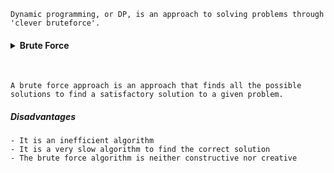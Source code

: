 ```
Dynamic programming, or DP, is an approach to solving problems through 'clever bruteforce'.
```

#### <details> <summary> Brute Force </summary>
 
 <br/>
 
  ```
  A brute force approach is an approach that finds all the possible solutions to find a satisfactory solution to a given problem.
  ```
  ##### Disadvantages
  ```
  - It is an inefficient algorithm 
  - It is a very slow algorithm to find the correct solution
  - The brute force algorithm is neither constructive nor creative
  ```
 
</details>
